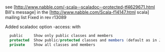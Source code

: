 see [http://www.nabble.com/-scala--scaladoc--protected-tf4629671.html Bill's message] in the [http://www.nabble.com/Scala-f14147.html scala] mailing list
Fixed in rev r13089

Added scaladoc option -access:<value> with
```scala
  public     Show only public classes and members
  protected  Show public/protected classes and members (default as in Java)
  private    Show all classes and members
```

